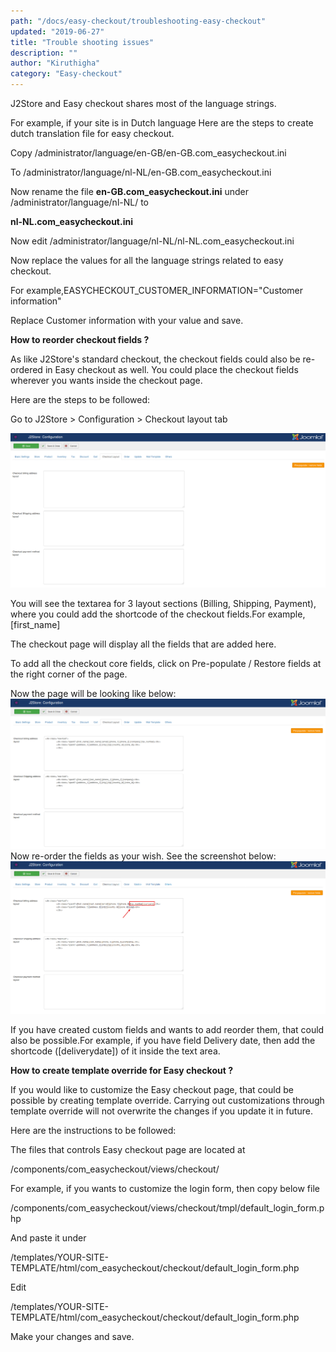 ```yaml
---
path: "/docs/easy-checkout/troubleshooting-easy-checkout"
updated: "2019-06-27"
title: "Trouble shooting issues"
description: ""
author: "Kiruthigha"
category: "Easy-checkout"
---
```


J2Store and Easy checkout shares most of the language strings.

For example, if your site is in Dutch language
Here are the steps to create dutch translation file for easy checkout.

Copy /administrator/language/en-GB/en-GB.com_easycheckout.ini

To /administrator/language/nl-NL/en-GB.com_easycheckout.ini

Now rename the file **en-GB.com_easycheckout.ini** under /administrator/language/nl-NL/ to

**nl-NL.com_easycheckout.ini**

Now edit /administrator/language/nl-NL/nl-NL.com_easycheckout.ini

Now replace the values for all the language strings related to easy checkout.

For example,EASYCHECKOUT_CUSTOMER_INFORMATION="Customer information"

Replace Customer information with your value and save.

**How to reorder checkout fields ?**

As like J2Store's standard checkout, the checkout fields could also be re-ordered in Easy checkout as well. You could place the checkout fields wherever you wants inside the checkout page.

Here are the steps to be followed:

Go to J2Store > Configuration > Checkout layout tab

![](../../images/easy-checkout/easy-checkout/easycheckout-01.png)

You will see the textarea for 3 layout sections (Billing, Shipping, Payment), where you could add the shortcode of the checkout fields.For example, [first_name]

The checkout page will display all the fields that are added here.

To add all the checkout core fields, click on Pre-populate / Restore fields at the right corner of the page.

Now the page will be looking like below:
![](../../images/easy-checkout/easy-checkout/easycheckout-02.png)
Now re-order the fields as your wish. See the screenshot below:
![](../../images/easy-checkout/easy-checkout/easycheckout-03.png)

If you have created custom fields and wants to add reorder them, that could also be possible.For example, if you have field Delivery date, then add the shortcode ([deliverydate]) of it inside the text area.
	
**How to create template override for Easy checkout ?**

If you would like to customize the Easy checkout page, that could be possible by creating template override. Carrying out customizations through template override will not overwrite the changes if you update it in future.

Here are the instructions to be followed:

The files that controls Easy checkout page are located at

/components/com_easycheckout/views/checkout/

For example, if you wants to customize the login form, then copy below file

/components/com_easycheckout/views/checkout/tmpl/default_login_form.php

And paste it under

/templates/YOUR-SITE-TEMPLATE/html/com_easycheckout/checkout/default_login_form.php

Edit

/templates/YOUR-SITE-TEMPLATE/html/com_easycheckout/checkout/default_login_form.php

Make your changes and save.


